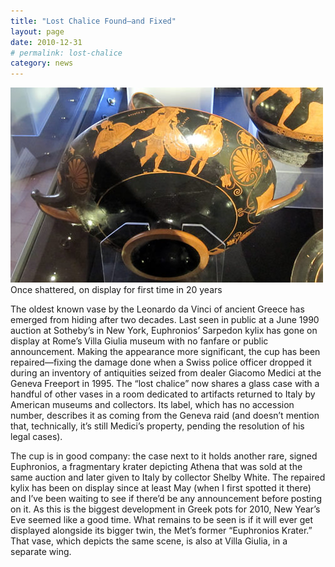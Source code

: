 ```yaml
---
title: "Lost Chalice Found—and Fixed"
layout: page
date: 2010-12-31
# permalink: lost-chalice
category: news
---
```

![Once shattered, on display for first time in 20 years](/assets/img/KylixVillaGiulia.JPG)
Once shattered, on display for first time in 20 years

The oldest known vase by the Leonardo da Vinci of ancient Greece has emerged from hiding after two decades. Last seen in public at a June 1990 auction at Sotheby’s in New York, Euphronios’ Sarpedon kylix has gone on display at Rome’s Villa Giulia museum with no fanfare or public announcement. Making the appearance more significant, the cup has been repaired—fixing the damage done when a Swiss police officer dropped it during an inventory of antiquities seized from dealer Giacomo Medici at the Geneva Freeport in 1995. The “lost chalice” now shares a glass case with a handful of other vases in a room dedicated to artifacts returned to Italy by American museums and collectors. Its label, which has no accession number, describes it as coming from the Geneva raid (and doesn’t mention that, technically, it’s still Medici’s property, pending the resolution of his legal cases).

The cup is in good company: the case next to it holds another rare, signed Euphronios, a fragmentary krater depicting Athena that was sold at the same auction and later given to Italy by collector Shelby White. The repaired kylix has been on display since at least May (when I first spotted it there) and I’ve been waiting to see if there’d be any announcement before posting on it. As this is the biggest development in Greek pots for 2010, New Year’s Eve seemed like a good time. What remains to be seen is if it will ever get displayed alongside its bigger twin, the Met’s former “Euphronios Krater.” That vase, which depicts the same scene, is also at Villa Giulia, in a separate wing.